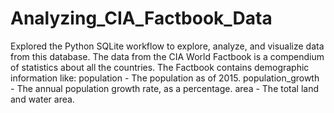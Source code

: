 # Analyzing_CIA_Factbook_Data
Explored the Python SQLite workflow to explore, analyze, and visualize data from this database. The data from the CIA World Factbook is a compendium of statistics about all the countries. The Factbook contains demographic information like:  population - The population as of 2015. population_growth - The annual population growth rate, as a percentage. area - The total land and water area.

